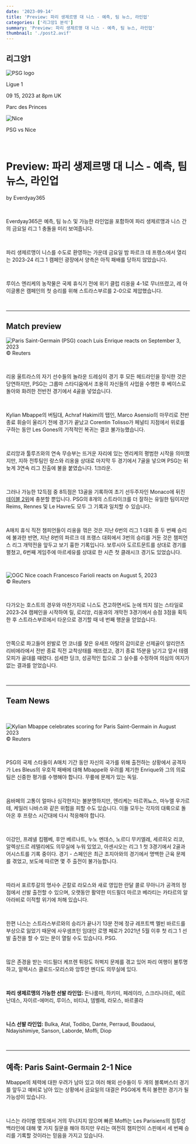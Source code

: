 ```yaml
---
date: '2023-09-14'
title: 'Preview: 파리 생제르맹 대 니스 - 예측, 팀 뉴스, 라인업'
categories: ['리그앙1 분석']
summary: 'Preview: 파리 생제르맹 대 니스 - 예측, 팀 뉴스, 라인업'
thumbnail: './post2.avif'
---
```


## 리그앙1

![PSG logo](https://sm.imgix.net/19/06/psglog.png?w=60&h=60&auto=compress,format&fit=clip 'PSG logo')

Ligue 1

09 15, 2023 at 8pm UK

Parc des Princes

![Nice](https://sm.imgix.net/19/06/nicelog.png?w=60&h=60&auto=compress,format&fit=clip 'Nice')

PSG vs Nice

<br />

# Preview: 파리 생제르맹 대 니스 - 예측, 팀 뉴스, 라인업

by Everdyay365

<br />

Everdyay365은 예측, 팀 뉴스 및 가능한 라인업을 포함하여 파리 생제르맹과 니스 간의 금요일 리그 1 충돌을 미리 보여줍니다.

<br />

파리 생제르맹이 니스를 수도로 환영하는 가운데 금요일 밤 파르크 데 프랭스에서 열리는 2023-24 리그 1 캠페인 광장에서 양측은 아직 패배를 당하지 않았습니다.

<br />

루이스 엔리케의 농작물은 국제 휴식기 전에 위기 클럽 리옹을 4-1로 무너뜨렸고, 레 아이글롱은 캠페인의 첫 승리를 위해 스트라스부르를 2-0으로 제압했습니다.

<br />

---

## Match preview

![Paris Saint-Germain (PSG) coach Luis Enrique reacts on September 3, 2023](https://sm.imgix.net/23/36/luis-enrique.jpg?w=640&h=480&auto=compress,format&fit=clip 'Paris Saint-Germain (PSG) coach Luis Enrique reacts on September 3, 2023')
<br />© Reuters

<br />

리옹 울트라스의 자기 선수들의 놀라운 드레싱이 경기 후 모든 헤드라인을 장식한 것은 당연하지만, PSG는 그룹마 스타디움에서 조용히 자신들의 사업을 수행한 후 베이스로 돌아와 화려한 전반전 경기에서 4골을 넣었습니다.

<br />

Kylian Mbappe의 버팀대, Achraf Hakimi의 탭인, Marco Asensio의 마무리로 전반 종료 휘슬이 울리기 전에 경기가 끝났고 Corentin Tolisso가 페널티 지점에서 위로를 구하는 동안 Les Gones의 기적적인 복귀는 결코 불가능했습니다.

<br />

로리앙과 툴루즈와의 연속 무승부는 뜨거운 자리에 있는 엔리케의 평범한 시작을 의미했지만, 지하 전투팀인 랑스와 리옹을 상대로 마지막 두 경기에서 7골을 넣으며 PSG는 뒤늦게 3연속 리그 진출에 불을 붙였습니다. 1크라운.

<br />

그러나 가능한 12득점 중 8득점은 13골을 기록하여 초기 선두주자인 Monaco에 뒤진 [테이블 2위](/football/ligue-1/table.html)에 충분할 뿐입니다. PSG의 8개의 스트라이크를 더 잘하는 유일한 팀이지만 Reims, Rennes 및 Le Havre도 모두 그 기록과 일치할 수 있습니다.

<br />

A매치 휴식 직전 챔피언들이 리옹을 꺾은 것은 지난 6번의 리그 1 대회 중 두 번째 승리에 불과한 반면, 지난 8번의 파르크 데 프랭스 대회에서 3번의 승리를 거둔 것은 챔피언스 리그 개막전을 앞두고 보기 흉한 기록입니다. 보루시아 도르트문트를 상대로 경기를 펼쳤고, 6번째 게임주에 마르세유를 상대로 한 시즌 첫 클래시크 경기도 있었습니다.

<br />

![OGC Nice coach Francesco Farioli reacts on August 5, 2023](https://sm.imgix.net/23/32/francesco-farioli.jpg?w=640&h=480&auto=compress,format&fit=clip 'OGC Nice coach Francesco Farioli reacts on August 5, 2023')
<br />© Reuters

<br />

다가오는 호스트의 경우와 마찬가지로 니스도 견고하면서도 눈에 띄지 않는 스타일로 2023-24 캠페인을 시작하여 릴, 로리앙, 리옹과의 개막전 3경기에서 승점 3점을 획득한 후 스트라스부르에서 타운으로 경기할 때 네 번째 행운을 얻었습니다.

<br />

안쪽으로 파고들어 왼발로 먼 코너를 찾은 유세프 아탈의 감미로운 선제골이 알리안츠 리비에라에서 전반 종료 직전 교착상태를 깨뜨렸고, 경기 종료 15분을 남기고 앞서 테렘 모피가 골대를 때렸다. 섬세한 딩크, 성공적인 칩으로 그 실수를 수정하여 의심의 여지가 없는 결과를 얻었습니다.

<br />

---

## Team News

<br />

![Kylian Mbappe celebrates scoring for Paris Saint-Germain in August 2023](https://sm.imgix.net/23/35/kylian-mbappe.jpg?w=640&h=480&auto=compress,format&fit=clip 'Kylian Mbappe celebrates scoring for Paris Saint-Germain in August 2023')
<br />© Reuters

<br />

PSG의 국제 스타들이 A매치 기간 동안 자신의 국가를 위해 출전하는 상황에서 공격자가 Les Bleus의 우호적 패배에 대해 Mbappe와 우려를 제기한 Enrique와 그의 의료 팀은 신중한 평가를 수행해야 합니다. 무릎에 문제가 있는 독일.

<br />

음바페의 고통이 얼마나 심각한지는 불분명하지만, 엔리케는 마르퀴뇨스, 마누엘 우가르테, 케일러 나바스와 같은 위험을 피할 수도 있습니다. 이들 모두는 각자의 대륙으로 돌아온 후 프랑스 시간대에 다시 적응해야 합니다.

<br />

이강인, 프레넬 킴펨베, 후안 베르나트, 누노 멘데스, 노르디 무키엘레, 세르히오 리코, 알렉상드르 레텔리에도 의무실에 누워 있었고, 아센시오는 리그 1 첫 3경기에서 2골과 어시스트를 기록 중이다. 경기 - 스페인은 최근 조지아와의 경기에서 명백한 근육 문제를 겪었고, 보도에 따르면 몇 주 출전이 불가능합니다.

<br />

따라서 포르투갈의 명사수 곤칼로 라모스와 새로 영입한 란달 콜로 무아니가 공격의 정점에서 선발 출전할 수 있으며, 오랫동안 활약한 미드필더 마르코 베라티는 카타르의 알 아라비로 이적할 위기에 처해 있습니다.

<br />

한편 니스는 스트라스부르와의 승리가 끝나기 13분 전에 정규 레프트백 멜빈 바르드를 부상으로 잃었기 때문에 사우샘프턴 임대인 로맹 페로가 2021년 5월 이후 첫 리그 1 선발 출전을 할 수 있는 문이 열릴 수도 있습니다. PSG.

<br />

많은 존경을 받는 미드필더 케프렌 튀랑도 허벅지 문제를 겪고 있어 파리 여행이 불투명하고, 알렉시스 클로드-모리스와 앙투안 멘디도 의무실에 있다.

<br />

**파리 생제르맹의 가능한 선발 라인업:**
돈나룸마, 하키미, 페레이라, 스크리니아르, 에르난데스, 자이르-에머리, 루이스, 비티냐, 뎀벨레, 라모스, 바르콜라

<br />

**니스 선발 라인업:**
Bulka, Atal, Todibo, Dante, Perraud, Boudaoui, Ndayishimiye, Sanson, Laborde, Moffi, Diop

<br />

---

## 예측: Paris Saint-Germain 2-1 Nice

Mbappe의 체력에 대한 우려가 남아 있고 여러 해외 선수들이 두 개의 블록버스터 경기를 앞두고 예비로 남아 있는 상황에서 금요일의 대결은 PSG에게 특히 불편한 경기가 될 가능성이 있습니다.

<br />

니스는 라이벌 영토에서 거의 무너지지 않으며 빠른 Moffi는 Les Parisiens의 침투성 백라인에 대해 몇 가지 질문을 해야 하지만 우리는 여전히 챔피언이 스핀에서 세 번째 승리를 기록할 것이라는 믿음을 가지고 있습니다.

<br />
